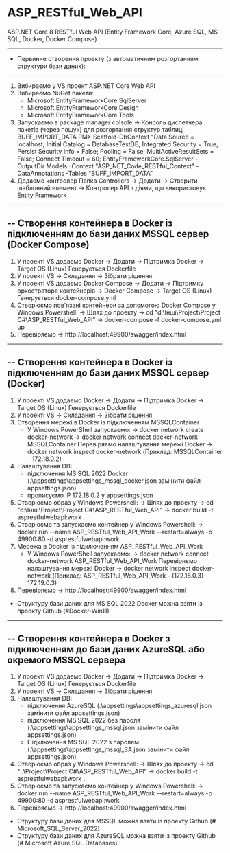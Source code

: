 # ASP_RESTful_Web_API
ASP.NET Core 8 RESTful Web API (Entity Framework Core, Azure SQL, MS SQL, Docker, Docker Compose)

-------------------------------------------------------------------------------------
- Первинне створення проекту (з автоматичним розгортанням структури бази даних):
--------------------------------------------------------------------------------------
1) Вибираємо у VS проект ASP.NET Core Web API
2) Вибираємо NuGet пакети:
   - Microsoft.EntityFrameworkCore.SqlServer
   - Microsoft.EntityFrameworkCore.Design
   - Microsoft.EntityFrameworkCore.Tools
3) Запускаємо в package manager colsole -> Консоль диспетчера пакетів (через пошук) для розгортання структур таблиці BUFF_IMPORT_DATA
   PM> Scaffold-DbContext "Data Source = localhost; Initial Catalog = DatabaseTestDB; Integrated Security = True; Persist Security Info = False; Pooling = False; MultiActiveResultSets = False; Connect Timeout = 60; EntityFrameworkCore.SqlServer -OutputDir Models -Context "ASP_NET_Code_RESTful_Context" -DataAnnotations -Tables "BUFF_IMPORT_DATA"
4) Додаємо контролер
   Папка Controllers -> Додати -> Створити шаблонний елемент -> Контролер API з діями, що використовує Entity Framework

------------------------------------------------------------------------------------------------
-- Створення контейнера в Docker із підключенням до бази даних MSSQL сервер (Docker Compose)
------------------------------------------------------------------------------------------------
1) У проекті VS додаємо Docker -> Додати -> Підтримка Docker -> Target OS (Linux)
   Генерується Dockerfile
2) У проекті VS -> Складання -> Зібрати рішення
3) У проекті VS додаємо Docker Compose -> Додати -> Підтримку оркестратора контейнерів -> Docker Compose -> Target OS (Linux)
   Генерується docker-compose.yml
4) Створюємо пов'язані контейнери за допомогою Docker Compose у Windows Powershell:
   -> Шлях до проекту -> cd "d:\Інші\Project\Project C#\ASP_RESTful_Web_API\"
   -> docker-compose -f docker-compose.yml up
5) Перевіряємо
   -> http://localhost:49900/swagger/index.html

------------------------------------------------------------------------------------------------
-- Створення контейнера в Docker із підключенням до бази даних MSSQL сервер (Docker)
------------------------------------------------------------------------------------------------
1) У проекті VS додаємо Docker -> Додати -> Підтримка Docker -> Target OS (Linux)
   Генерується Dockerfile
2) У проекті VS -> Складання -> Зібрати рішення
3) Створення мережі в Docker із підключенням MSSQLContainer
   - У Windows PowerShell запускаємо:
     -> docker network create docker-network
     -> docker network connect docker-network MSSQLContainer
     Перевіряємо налаштування мережі Docker
     -> docker network inspect docker-network
     (Приклад: MSSQLContainer - 172.18.0.2)
4) Налаштування DB:
   - підключення MS SQL 2022 Docker (.\appsettings\appsettings_mssql_docker.json замінити файл appsettings.json)
   - прописуємо IP 172.18.0.2 у appsettings.json
5) Створюємо образ у Windows Powershell:
   -> Шлях до проекту -> cd "d:\Інші\Project\Project C#\ASP_RESTful_Web_API\"
   -> docker build -t asprestfulwebapi:work .
6) Створюємо та запускаємо контейнер у Windows Powershell:
   -> docker run --name ASP_RESTful_Web_API_Work --restart=always -p 49900:80 -d asprestfulwebapi:work
7) Мережа в Docker із підключенням ASP_RESTful_Web_API_Work
   - У Windows PowerShell запускаємо:
     -> docker network connect docker-network ASP_RESTful_Web_API_Work
     Перевіряємо налаштування мережі Docker
     -> docker network inspect docker-network
     (Приклад: ASP_RESTful_Web_API_Work - (172.18.0.3) 172.19.0.3)
8) Перевіряємо
   -> http://localhost:49900/swagger/index.html

- Структуру бази даних для MS SQL 2022 Docker можна взяти із проекту Github (#Docker-Win11)

------------------------------------------------------------------------------------------------
-- Створення контейнера в Docker з підключенням до бази даних AzureSQL або окремого MSSQL сервера
------------------------------------------------------------------------------------------------
1) У проекті VS додаємо Docker -> Додати -> Підтримка Docker -> Target OS (Linux)
   Генерується Dockerfile
2) У проекті VS -> Складання -> Зібрати рішення
3) Налаштування DB:
   - підключення AzureSQL (.\appsettings\appsettings_azuresql.json замінити файл appsettings.json)
   - підключення MS SQL 2022 без пароля (.\appsettings\appsettings_mssql.json замінити файл appsettings.json)
   - Підключення MS SQL 2022 з паролем (.\appsettings\appsettings_mssql_SA.json замінити файл appsettings.json)
4) Створюємо образ у Windows Powershell:
   -> Шлях до проекту -> cd "..\Project\Project C#\ASP_RESTful_Web_API\"
   -> docker build -t asprestfulwebapi:work .
5) Створюємо та запускаємо контейнер у Windows Powershell:
   -> docker run --name ASP_RESTful_Web_API_Work --restart=always -p 49900:80 -d asprestfulwebapi:work
6) Перевіряємо
   -> http://localhost:49900/swagger/index.html

- Структуру бази даних для MSSQL можна взяти із проекту Github (# Microsoft_SQL_Server_2022)
- Структуру бази даних для AzureSQL можна взяти із проекту Github (# Microsoft Azure SQL Databases)